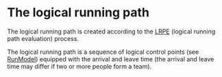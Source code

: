 # The logical running path #

The logical running path is created according to the [LRPE](LRPE.md) (logical running path evaluation) process.

The logical running path is a sequence of logical control points (see [RunModel](RunModel.md)) equipped with the arrival and leave time (the arrival and leave time may differ if two or more people form a team).